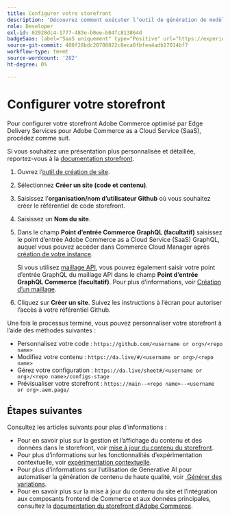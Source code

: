 ```yaml
---
title: Configurer votre storefront
description: 'Découvrez comment exécuter l’outil de génération de modèles automatique pour configurer votre storefront [!DNL Adobe Commerce as a Cloud Service] '
role: Developer
exl-id: 02928dc4-1777-483e-b0ee-b04fc813864d
badgeSaas: label="SaaS uniquement" type="Positive" url="https://experienceleague.adobe.com/fr/docs/commerce/user-guides/product-solutions" tooltip="S’applique uniquement aux projets Adobe Commerce as a Cloud Service et Adobe Commerce Optimizer (infrastructure SaaS gérée par Adobe)."
source-git-commit: 408f28bdc20708022c8eca0fbfea4adb17014bf7
workflow-type: tm+mt
source-wordcount: '282'
ht-degree: 0%

---
```


# Configurer votre storefront

Pour configurer votre storefront Adobe Commerce optimisé par Edge Delivery Services pour Adobe Commerce as a Cloud Service (SaaS), procédez comme suit.

Si vous souhaitez une présentation plus personnalisée et détaillée, reportez-vous à la [documentation storefront](https://experienceleague.adobe.com/developer/commerce/storefront/get-started/?lang=fr).

1. Ouvrez l’[outil de création de site](https://da.live/app/adobe-commerce/storefront-tools/tools/site-creator/site-creator).

1. Sélectionnez **Créer un site (code et contenu)**.

1. Saisissez l’**organisation/nom d’utilisateur Github** où vous souhaitez créer le référentiel de code storefront.

1. Saisissez un **Nom du site**.

1. Dans le champ **Point d’entrée Commerce GraphQL (facultatif)** saisissez le point d’entrée Adobe Commerce as a Cloud Service (SaaS) GraphQL, auquel vous pouvez accéder dans Commerce Cloud Manager après [création de votre instance](./getting-started.md#create-an-instance).

   Si vous utilisez [maillage API](https://developer.adobe.com/graphql-mesh-gateway/mesh/basic), vous pouvez également saisir votre point d’entrée GraphQL du maillage API dans le champ **Point d’entrée GraphQL Commerce (facultatif)**. Pour plus d’informations, voir [Création d’un maillage](https://developer.adobe.com/graphql-mesh-gateway/mesh/basic/create-mesh).

1. Cliquez sur **Créer un site**. Suivez les instructions à l’écran pour autoriser l’accès à votre référentiel Github.

Une fois le processus terminé, vous pouvez personnaliser votre storefront à l’aide des méthodes suivantes :

* Personnalisez votre code : `https://github.com/<username or org>/<repo name>`
* Modifiez votre contenu : `https://da.live/#/<username or org>/<repo name>`
* Gérez votre configuration : `https://da.live/sheet#/<username or org>/<repo name>/configs-stage`
* Prévisualiser votre storefront : `https://main--<repo name>--<username or org>.aem.page/`

## Étapes suivantes

Consultez les articles suivants pour plus d’informations :

* Pour en savoir plus sur la gestion et l’affichage du contenu et des données dans le storefront, voir [mise à jour du contenu du storefront](./use-cases.md#update-storefront-content).
* Pour plus d’informations sur les fonctionnalités d’expérimentation contextuelle, voir [expérimentation contextuelle](./use-cases.md#contextual-experimentation).
* Pour plus d’informations sur l’utilisation de Generative AI pour automatiser la génération de contenu de haute qualité, voir [&#x200B; Générer des variations &#x200B;](./use-cases.md#generate-variations).
* Pour en savoir plus sur la mise à jour du contenu du site et l’intégration aux composants frontend de Commerce et aux données principales, consultez la [documentation du storefront d’Adobe Commerce](https://experienceleague.adobe.com/developer/commerce/storefront/?lang=fr).

